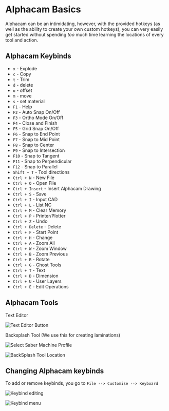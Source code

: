 # Alphacam Basics

Alphacam can be an intimidating, however, with the provided hotkeys \(as well as the ability to create your own custom hotkeys\), you can very easily get started without spending _too_ much time learning the locations of every tool and action.

## Alphacam Keybinds

* `x` - Explode
* `c` - Copy
* `t` - Trim
* `d` - delete
* `o` - offset
* `m` - move
* `s` - set material
* `F1` - Help
* `F2` - Auto Snap On/Off
* `F3` - Ortho Mode On/Off
* `F4` - Close and Finish
* `F5` - Grid Snap On/Off
* `F6` - Snap to End Point
* `F7` - Snap to Mid Point
* `F8` - Snap to Center
* `F9` - Snap to Intersection
* `F10` - Snap to Tangent
* `F11` - Snap to Perpendicular
* `F12` - Snap to Parallel
* `Shift + T` - Tool directions
* `Ctrl + N` - New File
* `Ctrl + O` - Open File
* `Ctrl + Insert` - Insert Alphacam Drawing
* `Ctrl + S` - Save
* `Ctrl + I` - Input CAD
* `Ctrl + L` - List NC
* `Ctrl + M` - Clear Memory
* `Ctrl + P` - Printer/Plotter
* `Ctrl + Z` - Undo
* `Ctrl + Delete` - Delete
* `Ctrl + F` - Start Point
* `Ctrl + H` - Change
* `Ctrl + A` - Zoom All
* `Ctrl + W` - Zoom Window
* `Ctrl + B` - Zoom Previous
* `Ctrl + R` - Rotate
* `Ctrl + G` - Ghost Tools
* `Ctrl + T` - Text
* `Ctrl + D` - Dimension
* `Ctrl + U` - User Layers
* `Ctrl + E` - Edit Operations

## Alphacam Tools

Text Editor

![Text Editor Button](http://tanner.havana.software/XOiRz0)

Backsplash Tool \(We use this for creating laminations\)

![Select Saber Machine Profile](http://tanner.havana.software/H6aE5a)

![BackSplash Tool Location](http://tanner.havana.software/WWfSEI)

## Changing Alphacam keybinds

To add or remove keybinds, you go to `File --> Customise --> Keyboard`

![Keybind editing](http://tanner.havana.software/mgfobt)

![Keybind menu](http://tanner.havana.software/mIA0JL)


